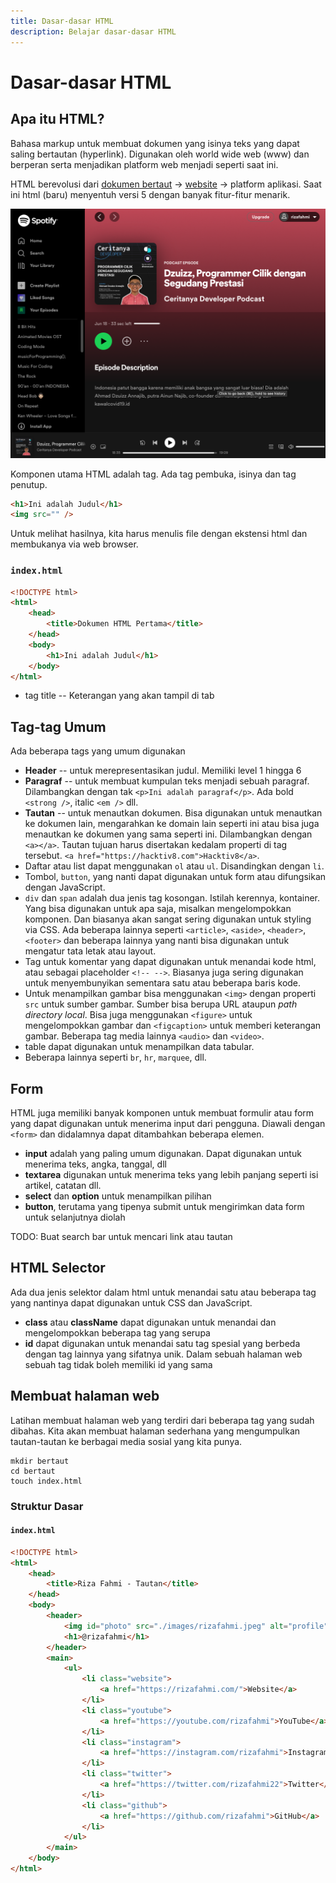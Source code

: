 ```yaml
---
title: Dasar-dasar HTML
description: Belajar dasar-dasar HTML
---
```


# Dasar-dasar HTML

## Apa itu HTML?

Bahasa markup untuk membuat dokumen yang isinya teks yang dapat saling bertautan (hyperlink). Digunakan oleh world wide web (www) dan berperan serta menjadikan platform web menjadi seperti saat ini.

HTML berevolusi dari [dokumen bertaut](https://home.cern/science/computing/birth-web) → [website](https://www.howtogeek.com/692445/remembering-geocities-the-1990s-precursor-to-social-media/) → platform aplikasi. Saat ini html (baru) menyentuh versi 5 dengan banyak fitur-fitur menarik.

![contoh aplikasi web](/src/img/spotify.png)

Komponen utama HTML adalah tag. Ada tag pembuka, isinya dan tag penutup.

```html
<h1>Ini adalah Judul</h1>
<img src="" />
```

Untuk melihat hasilnya, kita harus menulis file dengan ekstensi html dan membukanya via web browser.

### `index.html`

```html
<!DOCTYPE html>
<html>
	<head>
		<title>Dokumen HTML Pertama</title>
	</head>
	<body>
		<h1>Ini adalah Judul</h1>
	</body>
</html>
```

- tag title -- Keterangan yang akan tampil di tab

## Tag-tag Umum

Ada beberapa tags yang umum digunakan

- **Header** -- untuk merepresentasikan judul. Memiliki level 1 hingga 6
- **Paragraf** -- untuk membuat kumpulan teks menjadi sebuah paragraf. Dilambangkan dengan tak `<p>Ini adalah paragraf</p>`. Ada bold `<strong />`, italic `<em />` dll.
- **Tautan** -- untuk menautkan dokumen. Bisa digunakan untuk menautkan ke dokumen lain, mengarahkan ke domain lain seperti ini atau bisa juga menautkan ke dokumen yang sama seperti ini. Dilambangkan dengan `<a></a>`. Tautan tujuan harus disertakan kedalam properti di tag tersebut. `<a href="https://hacktiv8.com">Hacktiv8</a>`.
- Daftar atau list dapat menggunakan `ol` atau `ul`. Disandingkan dengan `li`.
- Tombol, `button`, yang nanti dapat digunakan untuk form atau difungsikan dengan JavaScript.
- `div` dan `span` adalah dua jenis tag kosongan. Istilah kerennya, kontainer. Yang bisa digunakan untuk apa saja, misalkan mengelompokkan komponen. Dan biasanya akan sangat sering digunakan untuk styling via CSS. Ada beberapa lainnya seperti `<article>`, `<aside>`, `<header>`, `<footer>` dan beberapa lainnya yang nanti bisa digunakan untuk mengatur tata letak atau layout.
- Tag untuk komentar yang dapat digunakan untuk menandai kode html, atau sebagai placeholder `<!-- -->`. Biasanya juga sering digunakan untuk menyembunyikan sementara satu atau beberapa baris kode.
- Untuk menampilkan gambar bisa menggunakan `<img>` dengan properti `src` untuk sumber gambar. Sumber bisa berupa URL ataupun _path directory local_. Bisa juga menggunakan `<figure>` untuk mengelompokkan gambar dan `<figcaption>` untuk memberi keterangan gambar. Beberapa tag media lainnya `<audio>` dan `<video>`.
- table dapat digunakan untuk menampilkan data tabular.
- Beberapa lainnya seperti `br`, `hr`, `marquee`, dll.

## Form

HTML juga memiliki banyak komponen untuk membuat formulir atau form yang dapat digunakan untuk menerima input dari pengguna. Diawali dengan `<form>` dan didalamnya dapat ditambahkan beberapa elemen.

- **input** adalah yang paling umum digunakan. Dapat digunakan untuk menerima teks, angka, tanggal, dll
- **textarea** digunakan untuk menerima teks yang lebih panjang seperti isi artikel, catatan dll.
- **select** dan **option** untuk menampilkan pilihan
- **button**, terutama yang tipenya submit untuk mengirimkan data form untuk selanjutnya diolah

TODO: Buat search bar untuk mencari link atau tautan

## HTML Selector

Ada dua jenis selektor dalam html untuk menandai satu atau beberapa tag yang nantinya dapat digunakan untuk CSS dan JavaScript.

- **class** atau **className** dapat digunakan untuk menandai dan mengelompokkan beberapa tag yang serupa
- **id** dapat digunakan untuk menandai satu tag spesial yang berbeda dengan tag lainnya yang sifatnya unik. Dalam sebuah halaman web sebuah tag tidak boleh memiliki id yang sama

## Membuat halaman web

Latihan membuat halaman web yang terdiri dari beberapa tag yang sudah dibahas. Kita akan membuat halaman sederhana yang mengumpulkan tautan-tautan ke berbagai media sosial yang kita punya.

```shell
mkdir bertaut
cd bertaut
touch index.html
```

### Struktur Dasar

#### `index.html`

```html copy
<!DOCTYPE html>
<html>
	<head>
		<title>Riza Fahmi - Tautan</title>
	</head>
	<body>
		<header>
			<img id="photo" src="./images/rizafahmi.jpeg" alt="profile" />
			<h1>@rizafahmi</h1>
		</header>
		<main>
			<ul>
				<li class="website">
					<a href="https://rizafahmi.com/">Website</a>
				</li>
				<li class="youtube">
					<a href="https://youtube.com/rizafahmi">YouTube</a>
				</li>
				<li class="instagram">
					<a href="https://instagram.com/rizafahmi">Instagram</a>
				</li>
				<li class="twitter">
					<a href="https://twitter.com/rizafahmi22">Twitter</a>
				</li>
				<li class="github">
					<a href="https://github.com/rizafahmi">GitHub</a>
				</li>
			</ul>
		</main>
	</body>
</html>
```
